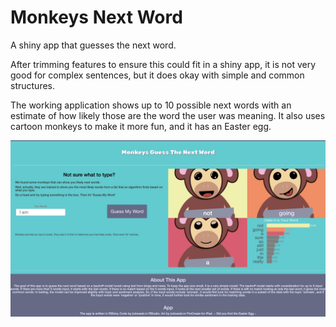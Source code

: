 # Monkeys Next Word

A shiny app that guesses the next word. 

After trimming features to ensure this could fit in a shiny app, it is not very good for complex sentences, but it does okay with simple and common structures.

The working application shows up to 10 possible next words with an estimate of how likely those are the word the user was meaning. It also uses cartoon monkeys to make it more fun, and it has an Easter egg.

![screenshot of working application](/monkeysnextword.jpg)

